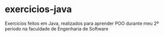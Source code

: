 # exercicios-java
Exercicios feitos em Java, realizados para aprender POO durante meu 2º período na faculdade de Engenharia de Software
